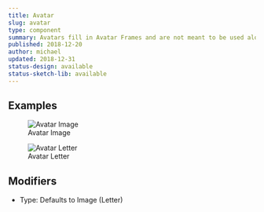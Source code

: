 ```yaml
---
title: Avatar
slug: avatar
type: component
summary: Avatars fill in Avatar Frames and are not meant to be used alone. An Avatar can be one of two types&#58; Image (i.e. Account logo or Contacts photo), or Letter if no Image is present. Image avatars are unstyled 1:1 images, while Letter avatars have basic text and background styling. To add border radius, indicators, or increase the size of an avatar, use the Avatar Frame component. Avatar Letters change based on Size which is inherited from the Avatar Frame. One letter is used if only account domain or email address is available. Two letters are used for first and last name for contacts, and two first words of an account. If an account has a single-word name, one letter would show. For example, "Sigstr" would show an S, if no image is available. Conversely, "Sigstr Inc." would show SI.
published: 2018-12-20
author: michael
updated: 2018-12-31
status-design: available
status-sketch-lib: available
---
```


##  Examples

<figure>
    <img src="/static/images/avatar-image-account.png" alt="Avatar Image">
    <figcaption>Avatar Image</figcaption>
</figure>

<figure>
    <img src="/static/images/avatar-letter.png" alt="Avatar Letter">
    <figcaption>Avatar Letter</figcaption>
</figure>

## Modifiers
* Type: Defaults to Image (Letter)